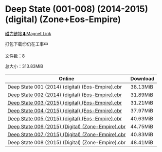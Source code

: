 # Deep State (001-008) (2014-2015) (digital) (Zone+Eos-Empire)

[磁力链接⬇Magnet Link](magnet:?xt=urn:btih:a2b263e2b7f13d374f964ec2641d6effe76145a1&dn=Deep%20State%20%28001-008%29%20%282014-2015%29%20%28digital%29%20%28Zone%2BEos-Empire%29)

打包下载📦仍在工事中

文件数：8

总大小：313.83MiB

Online | Download
--- | ---
Deep State 001 (2014) (digital) (Eos-Empire).cbr | 38.13MiB
[Deep State 002 (2014) (digital) (Eos-Empire).cbr](https://github.com/alicewish/markdown/blob/master/comic/Deep-State-002-2014-digital-Eos-Empire-cbr.md) | 31.89MiB
[Deep State 003 (2015) (digital) (Eos-Empire).cbr](https://github.com/alicewish/markdown/blob/master/comic/Deep-State-003-2015-digital-Eos-Empire-cbr.md) | 31.21MiB
[Deep State 004 (2015) (digital) (Eos-Empire).cbr](https://github.com/alicewish/markdown/blob/master/comic/Deep-State-004-2015-digital-Eos-Empire-cbr.md) | 37.97MiB
[Deep State 005 (2015) (digital) (Eos-Empire).cbr](https://github.com/alicewish/markdown/blob/master/comic/Deep-State-005-2015-digital-Eos-Empire-cbr.md) | 40.63MiB
[Deep State 006 (2015) (Digital) (Zone-Empire).cbr](https://github.com/alicewish/markdown/blob/master/comic/Deep-State-006-2015-Digital-Zone-Empire-cbr.md) | 44.75MiB
[Deep State 007 (2015) (Digital) (Zone-Empire).cbr](https://github.com/alicewish/markdown/blob/master/comic/Deep-State-007-2015-Digital-Zone-Empire-cbr.md) | 40.83MiB
Deep State 008 (2015) (Digital) (Zone-Empire).cbr | 48.41MiB